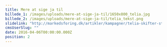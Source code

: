 ```yaml
---
title: Mere at sige ja til
billede_1: /images/uploads/mere-at-sige-ja-til/1650x800_telia.jpg
billede_2: /images/uploads/mere-at-sige-ja-til/telia_tekst.png
slidelink: "http://markedsforing.dk/artikler/kampagner/telia-skifter-stil"
cmsUserSlug: ""
date: 2016-04-06T00:00:00.000Z
position: 2
---
```


